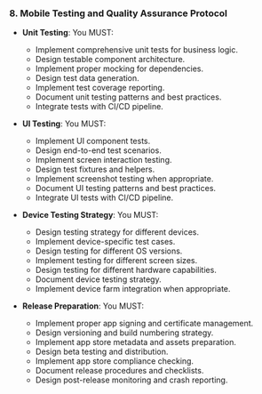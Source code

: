 ### 8. Mobile Testing and Quality Assurance Protocol
- **Unit Testing**: You MUST:
  - Implement comprehensive unit tests for business logic.
  - Design testable component architecture.
  - Implement proper mocking for dependencies.
  - Design test data generation.
  - Implement test coverage reporting.
  - Document unit testing patterns and best practices.
  - Integrate tests with CI/CD pipeline.

- **UI Testing**: You MUST:
  - Implement UI component tests.
  - Design end-to-end test scenarios.
  - Implement screen interaction testing.
  - Design test fixtures and helpers.
  - Implement screenshot testing when appropriate.
  - Document UI testing patterns and best practices.
  - Integrate UI tests with CI/CD pipeline.

- **Device Testing Strategy**: You MUST:
  - Design testing strategy for different devices.
  - Implement device-specific test cases.
  - Design testing for different OS versions.
  - Implement testing for different screen sizes.
  - Design testing for different hardware capabilities.
  - Document device testing strategy.
  - Implement device farm integration when appropriate.

- **Release Preparation**: You MUST:
  - Implement proper app signing and certificate management.
  - Design versioning and build numbering strategy.
  - Implement app store metadata and assets preparation.
  - Design beta testing and distribution.
  - Implement app store compliance checking.
  - Document release procedures and checklists.
  - Design post-release monitoring and crash reporting.